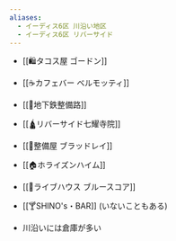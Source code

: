 ```yaml
---
aliases:
  - イーディス6区 川沿い地区
  - イーディス6区 リバーサイド
---
```


- [[🛍️タコス屋 ゴードン]]
- [[☕カフェバー ベルモッティ]]
- [[🚪地下鉄整備路]]
- [[🛕リバーサイド七耀寺院]]
- [[🚗整備屋 ブラッドレイ]]
- [[🏠ホライズンハイム]]
- [[🎤ライブハウス ブルースコア]]
- [[🍸SHINO's・BAR]] (いないこともある)

- 川沿いには倉庫が多い